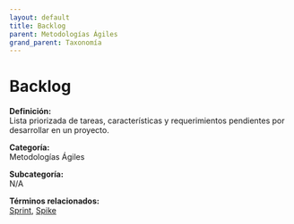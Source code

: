 ```yaml
---
layout: default
title: Backlog
parent: Metodologías Ágiles
grand_parent: Taxonomía
---
```


# Backlog

**Definición:**  
Lista priorizada de tareas, características y requerimientos pendientes por desarrollar en un proyecto.

**Categoría:**  
Metodologías Ágiles

**Subcategoría:**  
N/A

**Términos relacionados:**  
[Sprint](https://maleniski.github.io/diccionario-angl-tec-mx/docs/taxonomia/metodologías-ágiles/sprint.html), [Spike](https://maleniski.github.io/diccionario-angl-tec-mx/docs/taxonomia/metodologías-ágiles/spike.html)
